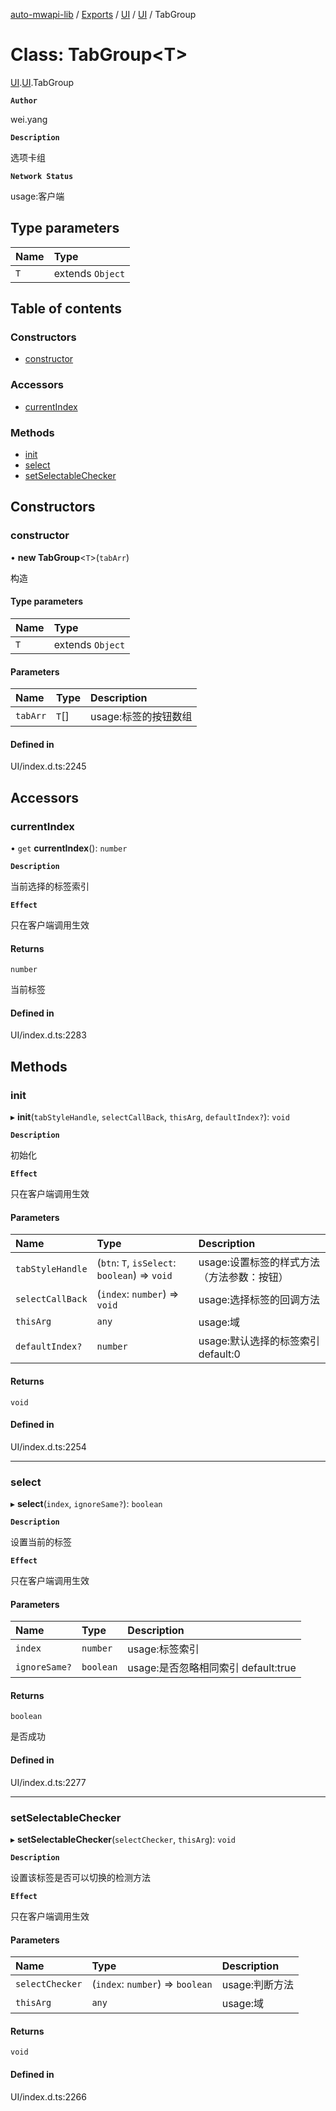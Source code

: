 [auto-mwapi-lib](../README.md) / [Exports](../modules.md) / [UI](../modules/UI.md) / [UI](../modules/UI.UI.md) / TabGroup

# Class: TabGroup<T\>

[UI](../modules/UI.md).[UI](../modules/UI.UI.md).TabGroup

**`Author`**

wei.yang

**`Description`**

选项卡组

**`Network Status`**

usage:客户端

## Type parameters

| Name | Type             |
| :--- | :--------------- |
| `T`  | extends `Object` |

## Table of contents

### Constructors

- [constructor](UI.UI.TabGroup.md#constructor)

### Accessors

- [currentIndex](UI.UI.TabGroup.md#currentindex)

### Methods

- [init](UI.UI.TabGroup.md#init)
- [select](UI.UI.TabGroup.md#select)
- [setSelectableChecker](UI.UI.TabGroup.md#setselectablechecker)

## Constructors

### constructor

• **new TabGroup**<`T`\>(`tabArr`)

构造

#### Type parameters

| Name | Type             |
| :--- | :--------------- |
| `T`  | extends `Object` |

#### Parameters

| Name     | Type  | Description          |
| :------- | :---- | :------------------- |
| `tabArr` | `T`[] | usage:标签的按钮数组 |

#### Defined in

UI/index.d.ts:2245

## Accessors

### currentIndex

• `get` **currentIndex**(): `number`

**`Description`**

当前选择的标签索引

**`Effect`**

只在客户端调用生效

#### Returns

`number`

当前标签

#### Defined in

UI/index.d.ts:2283

## Methods

### init

▸ **init**(`tabStyleHandle`, `selectCallBack`, `thisArg`, `defaultIndex?`): `void`

**`Description`**

初始化

**`Effect`**

只在客户端调用生效

#### Parameters

| Name             | Type                                          | Description                                |
| :--------------- | :-------------------------------------------- | :----------------------------------------- |
| `tabStyleHandle` | (`btn`: `T`, `isSelect`: `boolean`) => `void` | usage:设置标签的样式方法（方法参数：按钮） |
| `selectCallBack` | (`index`: `number`) => `void`                 | usage:选择标签的回调方法                   |
| `thisArg`        | `any`                                         | usage:域                                   |
| `defaultIndex?`  | `number`                                      | usage:默认选择的标签索引 default:0         |

#### Returns

`void`

#### Defined in

UI/index.d.ts:2254

---

### select

▸ **select**(`index`, `ignoreSame?`): `boolean`

**`Description`**

设置当前的标签

**`Effect`**

只在客户端调用生效

#### Parameters

| Name          | Type      | Description                         |
| :------------ | :-------- | :---------------------------------- |
| `index`       | `number`  | usage:标签索引                      |
| `ignoreSame?` | `boolean` | usage:是否忽略相同索引 default:true |

#### Returns

`boolean`

是否成功

#### Defined in

UI/index.d.ts:2277

---

### setSelectableChecker

▸ **setSelectableChecker**(`selectChecker`, `thisArg`): `void`

**`Description`**

设置该标签是否可以切换的检测方法

**`Effect`**

只在客户端调用生效

#### Parameters

| Name            | Type                             | Description    |
| :-------------- | :------------------------------- | :------------- |
| `selectChecker` | (`index`: `number`) => `boolean` | usage:判断方法 |
| `thisArg`       | `any`                            | usage:域       |

#### Returns

`void`

#### Defined in

UI/index.d.ts:2266
